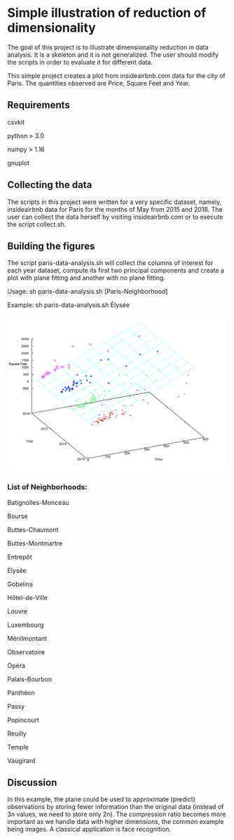 # Simple illustration of reduction of dimensionality

The goal of this project is to illustrate dimensionality reduction in data analysis. It is a skeleton and it is not generalized. The user should modify the scripts in order to evaluate it for different data.

This simple project creates a plot from insideairbnb.com data for the city of Paris. The quantities observed are Price, Square Feet and Year.  

## Requirements

csvkit

python > 3.0

numpy > 1.16

gnuplot 

## Collecting the data

The scripts in this project were written for a very specific dataset, namely, insideairbnb data for Paris for the months of May from 2015 and 2018. The user can collect the data herself by visiting insideairbnb.com or to execute the script collect.sh.

## Building the figures

The script paris-data-analysis.sh will collect the columns of interest for each year dataset, compute its first two principal components and create a plot with plane fitting and another with no plane fitting.

Usage: sh paris-data-analysis.sh [Paris-Neighborhood]

Example: sh paris-data-analysis.sh Élysée

![alt](Élysée-plane-fitting.png "Élysée neighborhood" )

### List of Neighborhoods:

Batignolles-Monceau

Bourse

Buttes-Chaumont

Buttes-Montmartre

Entrepôt

Élysée

Gobelins

Hôtel-de-Ville

Louvre

Luxembourg

Ménilmontant

Observatoire

Opéra

Palais-Bourbon

Panthéon

Passy

Popincourt

Reuilly

Temple

Vaugirard


## Discussion

In this example, the plane could be used to approximate (predict) observations by storing fewer information than the original data (instead of 3n values, we need to store only 2n). The compression ratio becomes more important as we handle data with higher dimensions, the common example being images. A classical application is face recognition.
